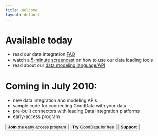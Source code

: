 ```yaml
---
title: Welcome
layout: default
---
```


<h1>Available today</h1>
<ul>
    <li>read our data integration <a href="faq.html">FAQ</a></li>
    <li>watch a <a href="/start/">5-minute screencast</a> on how to use our data loading tools</li>
    <li>read about our <a href="api/maql-ddl.html">data modeling language/API</a></li>
</ul>

<h1>Coming in July 2010:</h1>
<ul>
    <li>new data integration and modeling APIs</li>
    <li>sample code for connecting GoodData with your data</li>
    <li>pre-built connectors with leading Data Integration platforms</li>
    <li>early-access program</li>
</ul>
<div class="buttonsWrap">
    <button onclick="window.open('http://www.gooddata.com/technology/gooddata-2-0-launching-soon/','_self');"><b>Join</b> the early access program</button>
    <button onclick="window.open('http://secure.gooddata.com/registration.html','_self');"><b>Try</b> GoodData for free</button>
    <button onclick="window.open('http://support.gooddata.com/','_self');"><b>Support</b></button>
</div>
